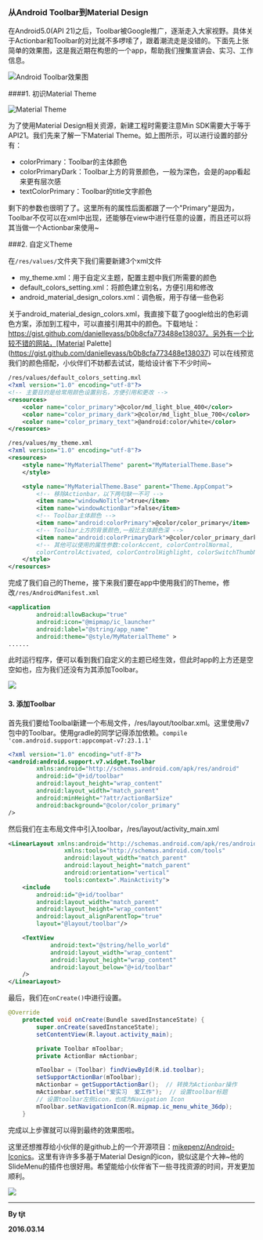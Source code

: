### 从Android Toolbar到Material Design

在Android5.0(API 21)之后，Toolbar被Google推广，逐渐走入大家视野。具体关于Actionbar和Toolbar的对比就不多啰嗦了，跟着潮流走是没错的。下面先上张简单的效果图，这是我近期在构思的一个app，帮助我们搜集宣讲会、实习、工作信息。

![Android Toolbar效果图](https://raw.githubusercontent.com/onlytjt/MarkdownSource/master/pic/Android3_1.png)

####1. 初识Material Theme

![Material Theme](https://raw.githubusercontent.com/onlytjt/MarkdownSource/master/pic/Android3_2.png)

为了使用Material Design相关资源，新建工程时需要注意Min SDK需要大于等于API21。我们先来了解一下Material Theme。如上图所示，可以进行设置的部分有：

* colorPrimary：Toolbar的主体颜色
* colorPrimaryDark：Toolbar上方的背景颜色，一般为深色，会是的app看起来更有层次感
* textColorPrimary：Toolbar的title文字颜色

剩下的参数也很明了了。这里所有的属性后面都跟了一个"Primary"是因为，Toolbar不仅可以在xml中出现，还能够在view中进行任意的设置，而且还可以将其当做一个Actionbar来使用~

###2. 自定义Theme

在`/res/values/`文件夹下我们需要新建3个xml文件

* my_theme.xml：用于自定义主题，配置主题中我们所需要的颜色
* default_colors_setting.xml：将颜色建立别名，方便引用和修改
* android_material_design_colors.xml：调色板，用于存储一些色彩

关于android_material_design_colors.xml，我直接下载了google给出的色彩调色方案，添加到工程中，可以直接引用其中的颜色。下载地址：https://gist.github.com/daniellevass/b0b8cfa773488e138037。另外有一个比较不错的网站，[Material Palette](https://gist.github.com/daniellevass/b0b8cfa773488e138037) 可以在线预览我们的颜色搭配，小伙伴们不妨都去试试，能给设计省下不少时间~

```xml
/res/values/default_colors_setting.mxl
<?xml version="1.0" encoding="utf-8"?>
<!-- 主要目的是给常用颜色设置别名，方便引用和更改 -->
<resources>
    <color name="color_primary">@color/md_light_blue_400</color>
    <color name="color_primary_dark">@color/md_light_blue_700</color>
    <color name="color_primary_text">@android:color/white</color>
</resources>
```

```xml
/res/values/my_theme.xml
<?xml version="1.0" encoding="utf-8"?>
<resources>
    <style name="MyMaterialTheme" parent="MyMaterialTheme.Base">
    </style>

    <style name="MyMaterialTheme.Base" parent="Theme.AppCompat">
      	<!-- 移除Actionbar，以下两句缺一不可 -->
        <item name="windowNoTitle">true</item>
        <item name="windowActionBar">false</item>
        <!-- Toolbar主体颜色 -->
        <item name="android:colorPrimary">@color/color_primary</item>
        <!-- Toolbar上方的背景颜色,一般比主体颜色深 -->
        <item name="android:colorPrimaryDark">@color/color_primary_dark</item>
        <!-- 其他可以使用的属性参数:colorAccent, colorControlNormal,
        colorControlActivated, colorControlHighlight, colorSwitchThumbNormal -->
    </style>
</resources>
```

完成了我们自己的Theme，接下来我们要在app中使用我们的Theme，修改`/res/AndroidManifest.xml`

```xml
<application
        android:allowBackup="true"
        android:icon="@mipmap/ic_launcher"
        android:label="@string/app_name"
        android:theme="@style/MyMaterialTheme" >
......
```

此时运行程序，便可以看到我们自定义的主题已经生效，但此时app的上方还是空空如也，应为我们还没有为其添加Toolbar。

![](https://raw.githubusercontent.com/onlytjt/MarkdownSource/master/pic/Android3_3.png)

#### 3. 添加Toolbar

首先我们要给Toolbal新建一个布局文件，/res/layout/toolbar.xml。这里使用v7包中的Toolbar。使用gradle的同学记得添加依赖。`compile 'com.android.support:appcompat-v7:23.1.1'`

```xml
<?xml version="1.0" encoding="utf-8"?>
<android:android.support.v7.widget.Toolbar
        xmlns:android="http://schemas.android.com/apk/res/android"
        android:id="@+id/toolbar"
        android:layout_height="wrap_content"
        android:layout_width="match_parent"
        android:minHeight="?attr/actionBarSize"
        android:background="@color/color_primary"
/>
```

然后我们在主布局文件中引入toolbar，/res/layout/activity_main.xml

```xml
<LinearLayout xmlns:android="http://schemas.android.com/apk/res/android"
                xmlns:tools="http://schemas.android.com/tools"
                android:layout_width="match_parent"
                android:layout_height="match_parent"
                android:orientation="vertical"
                tools:context=".MainActivity">
    <include
        android:id="@+id/toolbar"
        android:layout_width="match_parent"
        android:layout_height="wrap_content"
        android:layout_alignParentTop="true"
        layout="@layout/toolbar"/>

    <TextView
            android:text="@string/hello_world"
            android:layout_width="wrap_content"
            android:layout_height="wrap_content"
            android:layout_below="@+id/toolbar"
    />
</LinearLayout>
```

最后，我们在`onCreate()`中进行设置。

```java
@Override
    protected void onCreate(Bundle savedInstanceState) {
        super.onCreate(savedInstanceState);
        setContentView(R.layout.activity_main);

      	private Toolbar mToolbar;
    	private ActionBar mActionbar;

        mToolbar = (Toolbar) findViewById(R.id.toolbar);
        setSupportActionBar(mToolbar);
        mActionbar = getSupportActionBar();  // 转换为Actionbar操作
        mActionbar.setTitle("爱实习  爱工作");  // 设置toolbar标题
      	// 设置toolbar左侧icon，也成为Navigation Icon
        mToolbar.setNavigationIcon(R.mipmap.ic_menu_white_36dp); 
    }
```

完成以上步骤就可以得到最终的效果图啦。

这里还想推荐给小伙伴的是github上的一个开源项目：[mikepenz/Android-Iconics](https://github.com/mikepenz/Android-Iconics)。这里有许许多多基于Material Design的icon，貌似这是个大神~他的SlideMenu的插件也很好用。希望能给小伙伴省下一些寻找资源的时间，开发更加顺利。

![](https://raw.githubusercontent.com/onlytjt/MarkdownSource/master/pic/Android3_4.jpg)

***

**By tjt**

**2016.03.14**